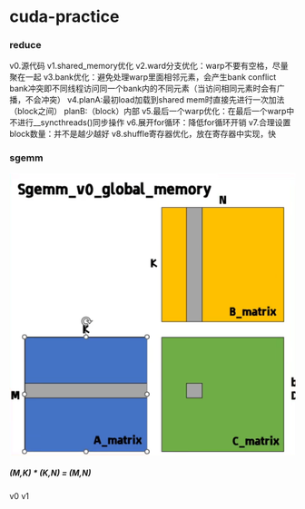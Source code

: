 # cuda-practice
### reduce 
v0.源代码
v1.shared_memory优化
v2.ward分支优化：warp不要有空格，尽量聚在一起
v3.bank优化：避免处理warp里面相邻元素，会产生bank conflict 
    bank冲突即不同线程访问同一个bank内的不同元素（当访问相同元素时会有广播，不会冲突）
v4.planA:最初load加载到shared mem时直接先进行一次加法（block之间）
  planB:（block）内部
v5.最后一个warp优化：在最后一个warp中不进行__syncthreads()同步操作
v6.展开for循环：降低for循环开销
v7.合理设置block数量：并不是越少越好
v8.shuffle寄存器优化，放在寄存器中实现，快

### sgemm
<img src="/static/sgemm_cpu.png"></img>

##### (M,K) * (K,N) = (M,N)
v0
v1